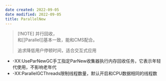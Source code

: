 ```yaml
---
date created: 2022-09-05
date modified: 2022-09-05
title: ParallelNew
---
```

> [!NOTE] 并行回收，  
>  和[[Parallel]]基本一致，能和CMS配合。
>  
>  追求降低用户停顿时间，适合交互式应用

- -XX:UseParNewGC手工指定ParNew收集器执行内存回收任务，它表示年轻代使用，不影响老年代
- -XX:ParallelGCThreads限制线程数量，默认开启和CPU数据相同的线程数
